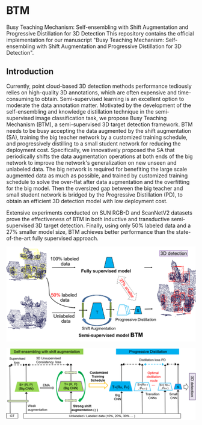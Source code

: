 # BTM
Busy Teaching Mechanism: Self-ensembling with Shift Augmentation and Progressive Distillation for 3D Detection
This repository contains the official implementation for our manuscript "Busy Teaching Mechanism: Self-ensembling with Shift Augmentation and Progressive Distillation for 3D Detection". 

## Introduction

Currently, point cloud-based 3D detection methods performance tediously relies on high-quality 3D annotations, which are often expensive and time-consuming to obtain. Semi-supervised learning is an excellent option to moderate the data annotation matter. Motivated by the development of the self-ensembling and knowledge distillation technique in the semi-supervised image classification task, we propose Busy Teaching Mechanism (BTM), a semi-supervised 3D target detection framework. BTM needs to be busy accepting the data augmented by the shift augmentation (SA), training the big teacher network by a customized training schedule, and progressively distilling to a small student network for reducing the deployment cost. Specifically, we innovatively proposed the SA that periodically shifts the data augmentation operations at both ends of the big network to improve the network's generalization on new unseen and unlabeled data. The big network is required for benefiting the large scale augmented data as much as possible, and trained by customized training schedule to solve the over-flat after data augmentation and the overfitting for the big model. Then the oversized gap between the big teacher and small student network is bridged by the Progressive Distillation (PD), to obtain an efficient 3D detection model with low deployment cost. 

Extensive experiments conducted on SUN RGB-D and ScanNetV2 datasets prove the effectiveness of BTM in both inductive and transductive semi-supervised 3D target detection. Finally, using only 50% labeled data and a 27% smaller model size, BTM achieves better performance than the state-of-the-art fully supervised approach. 

![Image text](https://raw.githubusercontent.com/b-xie/BTM/main/overviewa.png)

![Image text](https://raw.githubusercontent.com/b-xie/BTM/main/overviewb.png)
